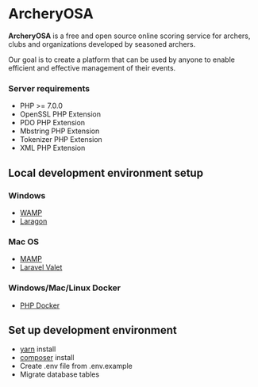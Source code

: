 # ArcheryOSA

**ArcheryOSA** is a free and open source online scoring service for archers, clubs and organizations developed by seasoned archers.

Our goal is to create a platform that can be used by anyone to enable efficient and effective management of their events.

### Server requirements

* PHP >= 7.0.0
* OpenSSL PHP Extension
* PDO PHP Extension
* Mbstring PHP Extension
* Tokenizer PHP Extension
* XML PHP Extension

## Local development environment setup

### Windows
* [WAMP](http://www.wampserver.com/)
* [Laragon](https://laragon.org/)

### Mac OS
* [MAMP](https://www.mamp.info/en/)
* [Laravel Valet](https://laravel.com/docs/5.5/valet)

### Windows/Mac/Linux Docker
* [PHP Docker](https://phpdocker.io/generator)

## Set up development environment

* [yarn](https://yarnpkg.com/lang/en/docs/install/) install
* [composer](https://getcomposer.org/) install
* Create .env file from .env.example
* Migrate database tables
